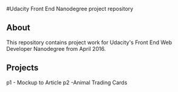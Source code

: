 #Udacity Front End Nanodegree project repository

## About
This repository contains project work for Udacity's Front End Web Developer
Nanodegree from April 2016.

## Projects

p1 - Mockup to Article
p2 -Animal Trading Cards
